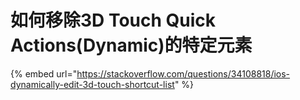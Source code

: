 # 如何移除3D Touch Quick Actions\(Dynamic\)的特定元素

{% embed url="https://stackoverflow.com/questions/34108818/ios-dynamically-edit-3d-touch-shortcut-list" %}



